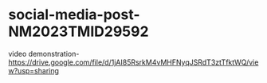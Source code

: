 # social-media-post-NM2023TMID29592

video demonstration-https://drive.google.com/file/d/1jAI85RsrkM4vMHFNyqJSRdT3ztTfktWQ/view?usp=sharing
